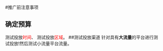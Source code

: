 #推广前注意事项
## 确定预算
 测试投放<font color=red >时间</font>、 测试投放<font color=red >区域</font>。
##测试投放渠道
针对具有**大流量**的平台进行测试投放!然后测试小流量平台流量。



